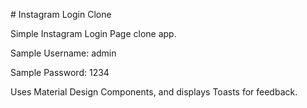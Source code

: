 \# Instagram Login Clone



Simple Instagram Login Page clone app.



Sample Username: admin

Sample Password: 1234



Uses Material Design Components, and displays Toasts for feedback.

